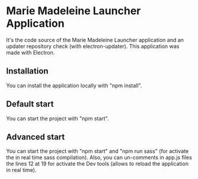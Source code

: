 # Marie Madeleine Launcher Application
It's the code source of the Marie Madeleine Launcher application and an updater repository check (with electron-updater).
This application was made with Electron.

## Installation
You can install the application locally with "npm install".

## Default start
You can start the project with "npm start".

## Advanced start
You can start the project with "npm start" and "npm run sass" (for activate the in real time sass compilation).
Also, you can un-comments in app.js files the lines 12 at 19 for activate the Dev tools (allows to reload the application in real time).